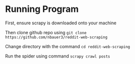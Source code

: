 # Running Program

First, ensure scrapy is downloaded onto your machine

Then clone github repo using `git clone https://github.com/nbauer3/reddit-web-scraping`

Change directory with the command `cd reddit-web-scraping` 

Run the spider using command `scrapy crawl posts`
